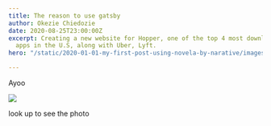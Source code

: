 ```yaml
---
title: The reason to use gatsby
author: Okezie Chiedozie
date: 2020-08-25T23:00:00Z
excerpt: Creating a new website for Hopper, one of the top 4 most downloaded travel
  apps in the U.S, along with Uber, Lyft.
hero: "/static/2020-01-01-my-first-post-using-novela-by-narative/images/article-image-2.jpg"

---
```

Ayoo

![](/static/vlcsnap-2020-05-01-08h53m24s527.png)

look up to see the photo